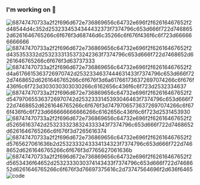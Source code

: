 
### I'm working on 👋

![68747470733a2f2f696d672e736869656c64732e696f2f62616467652f2d48544d4c352d2532334534344432373f7374796c653d666f722d7468652d6261646765266c6f676f3d68746d6c35266c6f676f436f6c6f723d666666666666](https://user-images.githubusercontent.com/76035703/181709490-0d67695d-c3c4-4015-adf4-6d97c5479ae0.svg)
![68747470733a2f2f696d672e736869656c64732e696f2f62616467652f2d435353332d2532333135373242363f7374796c653d666f722d7468652d6261646765266c6f676f3d63737333](https://user-images.githubusercontent.com/76035703/181709493-7da5d376-3de6-45b6-9878-98f170bcb8c5.svg)
![68747470733a2f2f696d672e736869656c64732e696f2f62616467652f2d4a6176615363726970742d2532334637444631433f7374796c653d666f722d7468652d6261646765266c6f676f3d6a617661736372697074266c6f676f436f6c6f723d303030303030266c6162656c436f6c6f723d2532334637](https://user-images.githubusercontent.com/76035703/181709487-ca8870b8-7401-41b0-8d56-fd0304bf84af.svg)
![68747470733a2f2f696d672e736869656c64732e696f2f62616467652f2d547970655363726970742d2532333145393046463f7374796c653d666f722d7468652d6261646765266c6f676f3d74797065736372697074266c6f676f436f6c6f723d666666666666266c6162656c436f6c6f723d2531453930](https://user-images.githubusercontent.com/76035703/181709499-c4bc7b0d-604b-44fa-86ef-504bca62cbb0.svg)
![68747470733a2f2f696d672e736869656c64732e696f2f62616467652f2d52656163742d2532333238324333343f7374796c653d666f722d7468652d6261646765266c6f676f3d7265616374](https://user-images.githubusercontent.com/76035703/181709495-be93d905-849f-4ea8-9574-6284c45d36c9.svg)
![68747470733a2f2f696d672e736869656c64732e696f2f62616467652f2d5765627061636b2d2532333243334134323f7374796c653d666f722d7468652d6261646765266c6f676f3d7765627061636b](https://user-images.githubusercontent.com/76035703/181709498-53236136-17d8-44d3-ab08-2c98a91e98ae.svg)
![68747470733a2f2f696d672e736869656c64732e696f2f62616467652f2d5653436f64652d2532333030374143433f7374796c653d666f722d7468652d6261646765266c6f676f3d76697375616c2d73747564696f2d636f6465](https://user-images.githubusercontent.com/76035703/181709492-34b243aa-4a1b-43d9-b434-d5b9da2473c5.svg)
![code](https://user-images.githubusercontent.com/76035703/181710126-c64ca6af-1212-48a5-bc05-d7a5c8aaf8ab.gif)
